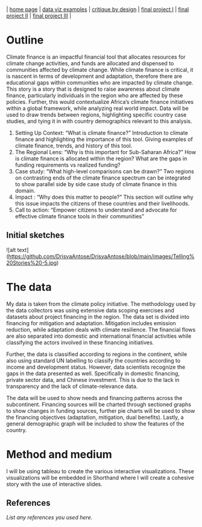 | [home page](https://cmustudent.github.io/tswd-portfolio-templates/) | [data viz examples](dataviz-examples) | [critique by design](critique-by-design) | [final project I](final-project-part-one) | [final project II](final-project-part-two) | [final project III](final-project-part-three) |


# Outline

Climate finance is an impactful financial tool that allocates resources for climate change activities, and funds are allocated and dispensed to communities affected by climate change. While climate finance is critical, it is nascent in terms of development and adaptation, therefore there are educational gaps within communities who are impacted by climate change. 
This story is a story that is designed to raise awareness about climate finance, particularly individuals in the region who are affected by these policies. Further, this would contextualize Africa’s climate finance initiatives within a global framework, while analyzing real world impact. Data will be used to draw trends between regions, highlighting specific country case studies, and tying it in with country demographics relevant to this analysis. 


1.	Setting Up Context: “What is climate finance?”
Introduction to climate finance and highlighting the importance of this tool. Giving examples of climate finance, trends, and history of this tool. 
2.	The Regional Lens:  “Why is this important for Sub-Saharan Africa?”
How is climate finance is allocated within the region? What are the gaps in funding requirements vs realized funding? 
3.	Case study:  “What high-level comparisons can be drawn?”
Two regions on contrasting ends of the climate finance spectrum can be integrated to show parallel side by side case study of climate finance in this domain. 
4.	Impact : “Why does this matter to people?”
This section will outline why this issue impacts the citizens of these countries and their livelihoods. 
5.	Call to action: “Empower citizens to understand and advocate for effective climate finance tools in their communities” 



## Initial sketches 

![alt text] (https://github.com/DrisyaAntose/DrisyaAntose/blob/main/images/Telling%20Stories%20-5.jpg) 

# The data
My data is taken from the climate policy initiative. The methodology used by the data collectors was using extensive data scoping exercises and datasets about project financing in the region. The data set is divided into financing for mitigation and adaptation. Mitigation includes emission reduction, while adaptation deals with climate resilience. The financial flows are also separated into domestic and international financial activities while classifying the actors involved in these financing initiatives. 

Further, the data is classified according to regions in the continent, while also using standard UN labelling to classify the countries according to income and development status. However, data scientists recognize the gaps in the data presented as well. Specifically in domestic financing, private sector data, and Chinese investment. This is due to the lack in transparency and the lack of climate-relevance data. 

The data will be used to show needs and financing patterns across the subcontinent. Financing sources will be charted through sectioned graphs to show changes in funding sources, further pie charts will be used to show the financing objectives (adaptation, mitigation, dual benefits). Lastly, a general demographic graph will be included to show the features of the country. 



# Method and medium
I will be using tableau to create the various interactive visualizations. These visualizations will be embedded in Shorthand where I will create a cohesive story with the use of interactive slides. 


## References
_List any references you used here._

